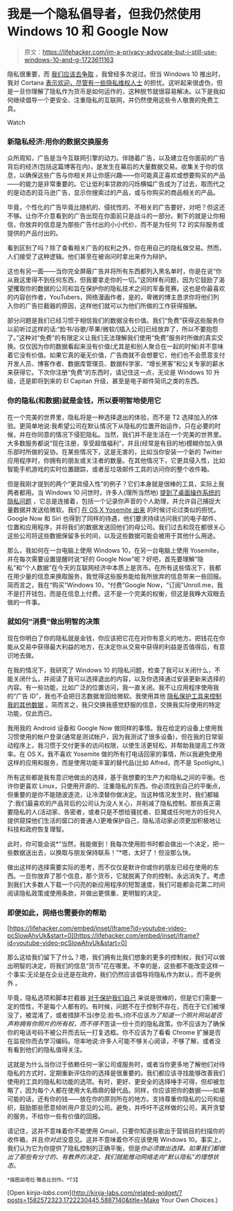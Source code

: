 # 我是一个隐私倡导者，但我仍然使用 Windows 10 和 Google Now

> 原文：<https://lifehacker.com/im-a-privacy-advocate-but-i-still-use-windows-10-and-g-1723611163>

隐私很重要，而 [我们应该去争取](https://lifehacker.com/why-you-should-care-about-and-defend-your-privacy-5904966) 。我曾经多次说过。但当 Windows 10 推出时，我对 Cortana [表示欢迎，尽管有一些隐私维权人士](https://lifehacker.com/what-windows-10s-privacy-nightmare-settings-actually-1722267229) 的担忧。这听起来很虚伪，但是一旦你理解了隐私作为货币是如何运作的，这种脱节就很容易解决。以下是我如何继续倡导一个更安全、注重隐私的互联网，并仍然使用这些令人敬畏的免费工具。

Watch

### 新隐私经济:用你的数据交换服务

众所周知，广告是当今互联网引擎的动力。伴随着广告，以及建立在你面前的广告背后的经济(包括这篇博客在内)，是发生在幕后的大量数据交易。收集关于你的信息，以确保这些广告与你相关并让你感兴趣——你可能真正喜欢或想要购买的产品——的能力是非常重要的。它让低利率贷款的闪烁横幅广告成为了过去，取而代之的是动态的亚马逊广告，显示你搜索过的产品，或与你购买的商品相关的产品。

毕竟，个性化的广告毕竟比随机的、侵扰性的、不相关的广告要好，对吧？但这还不够。让你不介意看到的广告出现在你面前只是战斗的一部分。剩下的就是让你相信，你放弃的信息是为那些广告付出的小小代价，而不是为任何 T2 的实际服务或提供的产品付出的。

看到区别了吗？除了查看相关广告的权利之外，你在用自己的隐私做交易。然而，人们接受了这种逻辑。他们甚至在被询问时拿出来作为辩护。

这也有另一面——当你完全屏蔽广告并将所有东西都列入黑名单时，你是在说“你从我这里得不到任何东西，但我要拿走你的一切。”这同样有问题，因为它鼓励了渴望攫取你的数据的公司和旨在保护你的隐私技术之间的军备竞赛。这也是你最喜欢的内容创作者，YouTubers，网络漫画作者，是的，卑微的博主恳求你将他们列入你的广告拦截器的原因，这样他们就可以为他们所做的工作获得报酬。

部分问题是我们已经习惯于相信我们的数据没有价值。我们“免费”获得这些服务你以前听过这样的话:“脸书/谷歌/苹果/微软/[插入公司]已经放弃了，所以不要抱怨了。”这种对“免费”的有限定义让我们无法理解我们使用“免费”服务时所做的真实交换。仅仅因为你的数据看起来没有价值(尤其是和别人聚合在一起的时候)并不意味着它没有价值。如果它真的毫无价值，广告商就不会想要它，他们也不会愿意支付开发人员、博客作者、数据库管理员、数据科学家、“增长黑客”和公关专家的薪水来获得它。下次你注册“免费”的东西时，请记住这一点，无论是 Windows 10 升级，还是即将到来的 El Capitan 升级，甚至是电子邮件简讯之类的东西。

### 你的隐私(和数据)就是金钱，所以要明智地使用它

在一个完美的世界里，隐私将是一种选择退出的体验，而不是 T2 选择加入的体验。更简单地说:我希望公司在默认情况下从隐私的位置开始运作，只在必要的时候，并在你同意的情况下侵犯隐私。当然，我们并不是生活在一个完美的世界里。大多数服务都说“现在注册，享受超值福利”，并且(经常是有目的地)模糊你加入俱乐部时所做的妥协。在某些情况下，这是无害的，比如当你安装一个新的 Twitter 应用程序时，你拥有的朋友或关注者的数量。在其他情况下，它更具侵入性，比如智能手机游戏的实时位置跟踪，或者反垃圾邮件工具的访问你的整个收件箱。

但是我刚才提到的两个“更具侵入性”的例子？它们本身就是很棒的工具，实际上我两者都用。当 Windows 10 问世时，许多人(理所当然地) [提到了桌面操作系统的隐私问题](https://lifehacker.com/what-windows-10s-privacy-nightmare-settings-actually-1722267229) ，它总是连接着，包括一个记录你声音的个人助理，并允许自己捕捉大量数据并发送给微软。我们 [在 OS X Yosemite 出来](https://lifehacker.com/lets-talk-about-apples-privacy-issues-1655944758) 的时候讨论过类似的担忧。Google Now 和 Siri 也得到了同样的待遇，他们要求持续访问我们的电子邮件、位置和应用程序，并将我们的数据发送回他们的母公司。我们过去和现在都很关心这些公司将这些数据保留多长时间，以及这些数据可能会被用于其他什么用途。

那么，我如何在一台电脑上使用 Windows 10，在另一台电脑上使用 Yosemite，并在每次需要设置提醒时说“好的 Google Now”呢？好吧，首先要理解“隐私”和“个人数据”在今天的互联网经济中本质上是货币。在所有这些情况下，我都在用少量的信息来换取服务，我觉得这些服务能给我所放弃的信息带来一些回报。简而言之，我在“购买”Windows 10，“付费”Google Now，“订阅”Unroll.me，我不是打开钱包，而是在信息上付费。这不是一个完美的权衡，但这是我睁大双眼去做的一件事。

### 就如何“消费”做出明智的决策

现在你明白了你的隐私就是金钱，你应该把它花在对你有意义的地方。把钱花在你能从交易中获得最大利益的地方，在决定你从交易中获得的利益是否值得后，有意识地去做。

在我的情况下，我研究了 Windows 10 的隐私问题，检查了我可以关闭什么，不能关闭什么，并阅读了我可以选择退出的内容，以及你选择通过安装更新来选择的内容。有一些功能，比如广泛的位置访问，我一直关闭。我不让应用程序使用我的“广告 ID”，我也不会把日志数据发回给微软。我使用其他 [隐私保护工具来控制我的其他数据](https://lifehacker.com/how-to-configure-windows-10-to-protect-your-privacy-1716204024) 。简而言之，我只交换我感觉舒服的信息，交换我实际使用的特定功能，仅此而已。

我用我的 Android 设备和 Google Now 做同样的事情。我在给定的设备上使用我习惯使用的帐户登录(通常是测试帐户，因为我测试了很多设备)，但在我的日常驱动程序上，我习惯于交付更多的访问权限，以使生活更轻松，并帮助我提高工作效率。在 OS X，我不喜欢 Yosemite 做的所有打电话回家的事情，所以我避免使用这样的应用和服务，而是使用功能丰富的替代品(比如 Alfred，而不是 Spotlight。)

所有这些都是我有意识地做出的选择，基于我想要的生产力和隐私之间的平衡。也许你更喜欢 Linux，只使用开源的、注重隐私的东西。你必须找到自己的平衡点，但重要的是你不能随波逐流，让冷漠替你做决定。当这种情况发生时，我们都输了:我们最喜欢的产品背后的公司认为没人关心，并削减了隐私控制。那些真正需要隐私的人(活动家、告密者，或者只是不想给骚扰者、巨魔或任何地方的任何人提供窥探他们生活的窗口的普通人)更难保护自己，隐私活动家必须更加积极地让科技和政府恢复理智。

此时，你可能会说*“当然，我能做到！我每次使用脸书时都会做出一个决定，把一些数据送出去，以换取与朋友保持联系！”*嗯，太好了！但没那么快。

做出这样的选择需要实际的思考，而不仅仅是默许你或你的朋友已经在使用的东西。一旦你放弃了那个信息，那个货币，它就脱离了你的控制，永远消失了。考虑到我们大多数人下载一个闪亮的新应用程序的短暂速度，我们可能都会花第二时间阅读隐私政策或使用条款，并做出更慎重、更明智的决定。

### 即便如此，网络也需要你的帮助

 [https://lifehacker.com/embed/inset/iframe?id=youtube-video-pcSlowAhvUk&start=0](https://lifehacker.com/embed/inset/iframe?id=youtube-video-pcSlowAhvUk&start=0) 

那么这给我们留下了什么？嗯，我们拥有比我们想象的更多的控制权，我们可以做出明智的决定，将我们的信息“货币”花在哪里。不幸的是，这些都不能改变这样一个事实:无论是在企业还是在政府，我们仍然应该倡导将隐私作为默认，而不是例外 。

毕竟，隐私选项和脚本拦截器 [对于保护我们自己](https://lifehacker.com/the-best-browser-extensions-that-protect-your-privacy-479408034) 来说是很棒的，但是它们需要一定的悟性，不是每个人都有的。有时候，问题不在于控制不存在，而在于它们被埋没了，被混淆了，或者措辞不当(参见:脸书。)你不应该*为了知道一个照片网站是否声称拥有你照片的所有权，而不得不*苦读一份十页的隐私政策。你不应该为了确保你的电话号码不被公开而去玩一打复选框。你不应该为了看看 Chrome 扩展是否在监视你而去学习编码。坦率地说:许多人可能不够关心阅读，不够了解，或者没有看到他们的隐私值得关注。

这就是为什么当你过于依赖任何一家公司或服务时，或者当你更多地了解他们对待隐私的方式时，定期重新评估你的选择是很重要的。我们都应该寻找能够改善我们使用的工具的隐私和功能的选项。有时，更好、更安全的选择唾手可得，但却被忽略了，因为每个人都在使用大名鼎鼎的替代品。同样，你应该把你的数据——如果可能的话，还有你的钱——放在你的原则所在的地方。支持尊重你隐私的公司和组织，鼓励那些愿意倾听用户意见的公司。避免，并呼吁不这样做的公司，离开贪婪的服务，不给你一些有价值的回报。

请记住，这并不意味着你不能使用 Gmail，只要你知道谷歌出于营销目的扫描你的收件箱，并且*你对此*没意见。这并不意味着你不应该使用 Windows 10。事实上，我们认为它为你提供了隐私控制的正确平衡，但是*你必须做出选择。如果我们都做出了那些有分寸的、有教养的决定，我们就能推动网络走向“默认隐私”的理想状态。*

<small>*插图由塔拉·雅各比创作。*T3】</small>

[Open *kinja-labs.com*](http://kinja-labs.com/related-widget/?posts=1582572323,1722230445,5887140&title=Make Your Own Choices.)